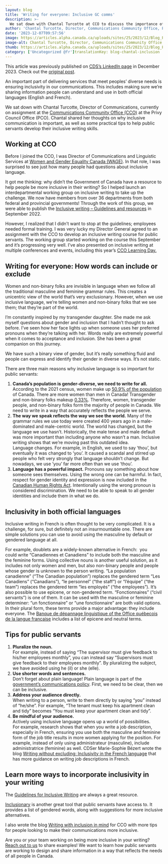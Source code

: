 ```yaml
---
layout: blog
title: 'Writing for everyone: Inclusive GC comms'
description: >-
  We sat down with Chantal Turcotte at CCO to discuss the importance of inclusive writing and how public servants can get started.
author: 'Chantal Turcotte, Director, Communications Community Office, Privy Council Office'
date: '2023-12-07T09:57:56'
image: https://articles.alpha.canada.ca/uploads/sites/25/2023/12/Blog_Post_EN-100.jpg
image-alt: Chantal Turcotte, Director, Communications Community Office, Privy Council Office.
thumb: https://articles.alpha.canada.ca/uploads/sites/25/2023/12/Blog_Post_EN-100.jpg
category: ['Uncategorized @fr']translationKey: blog-chantal-inclusion
---
```


<p>This article was previously published on&nbsp;<a href="https://www.linkedin.com/company/11202854/admin/feed/posts/" target="_blank" rel="noreferrer noopener">CDS’s LinkedIn page</a>&nbsp;in December 2023. Check out the&nbsp;<a href="https://www.linkedin.com/pulse/writing-everyone-inclusive-gc-comms-cds-snc-yshcc" target="_blank" rel="noreferrer noopener">original post</a>.</p>



<p>An important part of delivering services that meet peoples’ diverse needs is ensuring inclusivity in our communications. This includes making sure we’re sharing information people can understand and use in both official languages (English and French).</p>



<p>We sat down with Chantal Turcotte, Director of Communications, currently on assignment at the <a href="https://www.canada.ca/en/privy-council/services/communications-community-office/about-communications-community-office.html" target="_blank" rel="noreferrer noopener">Communications Community Office (CCO)</a> at the Privy Council Office (PCO). Chantal shared her thoughts on why inclusive communication is important, as well as some practical tips to help public servants develop their inclusive writing skills.</p>



<h2 class="wp-block-heading" id="h-working-at-cco"><strong>Working at CCO</strong></h2>



<p>Before I joined the CCO, I was Director of Communications and Linguistic Services at <a href="https://women-gender-equality.canada.ca/en.html" target="_blank" rel="noreferrer noopener">Women and Gender Equality Canada (WAGE)</a>. In that role, I was surprised to see just how many people had questions about inclusive language.</p>



<p>It got me thinking: why didn’t the Government of Canada have a resource to help people be more inclusive in their writing? So I helped launch an interdepartmental working group on inclusive writing to take up the challenge. We now have members from over 36 departments from both federal and provincial governments! Through the work of this group, we were able to publish the <a href="https://www.noslangues-ourlanguages.gc.ca/en/writing-tips-plus/inclusive-writing-guidelines-resources.html" target="_blank" rel="noreferrer noopener">Inclusive writing – Guidelines and resources</a> in September 2022.</p>



<p>However, I realized that I didn’t want to stop at the guidelines; employees needed formal training. I was very lucky my Director General agreed to an assignment with the CCO to develop an inclusive writing course for public servants. The working group started working on the course this September and it’s progressing very well. I’ve also presented on inclusive writing at multiple conferences and events, including this year’s <a href="https://www.canada.ca/en/privy-council/services/communications-community-office/learning-days/agenda.html" target="_blank" rel="noreferrer noopener">CCO Learning Day.</a></p>



<h2 class="wp-block-heading" id="h-writing-for-everyone-how-words-can-include-or-exclude"><strong>Writing for everyone: How words can include or exclude</strong></h2>



<p>Women and non-binary folks are invisible in language when we follow all the traditional masculine and feminine grammar rules. This creates a unicentric view of the world that’s very exclusionary. However, when we use inclusive language, we’re telling women and non-binary folks that we see them; that they’re part of the world.</p>



<p>I’m constantly inspired by my transgender daughter. She made me ask myself questions about gender and inclusion that I hadn’t thought to ask before. I’ve seen how her face lights up when someone uses her preferred pronouns when they’re talking with her. Words really are extremely powerful when it comes to acceptance and inclusion. She has been a great companion on this journey.</p>



<p>We have such a binary view of gender, but it’s really something fluid and people can express and identify their gender in diverse ways. It’s not static.</p>



<p>There are three main reasons why inclusive language is so important for public servants:</p>



<ol>
<li><strong>Canada’s population is gender-diverse, we need to write for all. </strong>According to the 2021 census, women make up <a href="https://www150.statcan.gc.ca/n1/pub/12-581-x/2022001/sec7-eng.htm" target="_blank" rel="noreferrer noopener">50.9% of the population</a> of Canada. There are more women than men in Canada! Transgender and non-binary folks makeup <a href="https://www150.statcan.gc.ca/n1/daily-quotidien/220427/dq220427b-eng.htm" target="_blank" rel="noreferrer noopener">0.33%</a>. Therefore, women, transgender people, and non-binary folks form the majority of people in Canada. We need to write in a way that accurately reflects the people we serve.<br></li>



<li><strong>The way we speak reflects the way we see the world.</strong> Many of the grammar rules we use today were created 400 years ago in a male-dominated and male-centric world. The world has changed, but the language we use hasn’t. Historically, the male tense and male default was more important than including anyone who wasn’t a man. Inclusive writing shows that we’re moving past this outdated idea.&nbsp;<br>Language changes. For example, in English, we used to say ‘thou’, but eventually it was changed to ‘you’. It caused a scandal and stirred up people who felt very strongly that language shouldn’t change. But nowadays, we use ‘you’ far more often than we use ‘thou’.<br></li>



<li><strong>Language has a powerful impact.</strong> Pronouns say something about how someone sees themselves. Using the wrong one can be harmful. In fact, respect for gender identity and expression is now included in the <a href="https://laws-lois.justice.gc.ca/eng/acts/h-6/section-3.html" target="_blank" rel="noreferrer noopener">Canadian Human Rights Act</a>. Intentionally using the wrong pronoun is considered discrimination. We need to be able to speak to all gender identities and include them in what we do.&nbsp;</li>
</ol>



<h2 class="wp-block-heading" id="h-inclusivity-in-both-official-languages-nbsp"><strong>Inclusivity in both official languages&nbsp;</strong></h2>



<p>Inclusive writing in French is often thought to be very complicated. It is a challenge, for sure, but definitely not an insurmountable one. There are simple solutions you can use to avoid using the masculine by default or gendered language at all.&nbsp;</p>



<p>For example, doublets are a widely-known alternative in French:&nbsp; you could&nbsp;write “Canadiennes et Canadiens” to include both the masculine and the feminine forms. Using collective nouns is another useful solution, as it includes not only women and men, but also non-binary people and people whose gender is unknown to the person writing. “La population canadienne” (“The Canadian population”) replaces the gendered term “Les Canadiens” (“Canadians”), “le personnel” (“the staff”) or “l’équipe” (“the team”) replaces the gendered term “les employés” (“the employees”). It’s also possible to use epicene, or non-gendered term. “Fonctionnaires” (“civil servants”) is one of them. It can be used with the masculine or feminine determiner: “un fonctionnaire” or “une fonctionnaire” are both valid options. In their plural form, these terms provide a major advantage: they include everyone. The <a href="https://vitrinelinguistique.oqlf.gouv.qc.ca/25465/la-redaction-et-la-communication/feminisation-et-redaction-epicene/redaction-epicene/formulation-neutre/liste-de-termes-epicenes-ou-neutres" target="_blank" rel="noreferrer noopener">Banque de dépannage linguistique of the Office québecois de la langue française</a> includes a list of epicene and neutral terms.</p>



<h2 class="wp-block-heading" id="h-tips-for-public-servants"><strong>Tips for public servants</strong></h2>



<ol>
<li><strong>Pluralize the noun.</strong><br>For example, instead of saying &#8220;The supervisor must give feedback to his/her employees monthly&#8221;, you can instead say “Supervisors must give feedback to their employees monthly”. By pluralizing the subject, we have avoided using he (il) or she (elle).&nbsp;<br></li>



<li><strong>Use shorter words and sentences.</strong><br>Don&#8217;t forget about plain language! Plain language is part of the <a href="https://www.canada.ca/en/privy-council/services/communications-community-office/communications-101-boot-camp-canadian-public-servants/plain-language-accessibility-inclusive-communications.html" target="_blank" rel="noreferrer noopener">government&#8217;s communications policy</a>. First, we need to be clear, then we can be inclusive.<br></li>



<li><strong>Address your audience directly.</strong><br>When writing to a person, write to them directly by saying “you” instead of “he/she”. For example, “The tenant must keep&nbsp;his&nbsp;apartment clean and tidy” becomes “You&nbsp;must keep&nbsp;your&nbsp;apartment clean and tidy”.&nbsp;<br></li>



<li><strong>Be mindful of your audience.</strong><br>Actively using inclusive language opens up a world of possibilities.&nbsp;<br>For example, research shows that when you write a job description, especially in French, ensuring you use both the masculine and feminine form of the job title results in more women applying for the position. For example, instead of only using administrateur (masculine), include administratrice (feminine) as well.&nbsp;CDSer Marie-Sophie Bézert wrote the blog <a href="https://digital.canada.ca/2023/03/20/writing-without-excluding-inclusivity-in-the-french-language/" target="_blank" rel="noreferrer noopener">Writing without excluding: Inclusivity in the French language</a> that has more guidance on writing job descriptions in French.<br></li>
</ol>



<h2 class="wp-block-heading" id="h-learn-more-ways-to-incorporate-inclusivity-in-your-writing"><strong>Learn more ways to incorporate inclusivity in your writing</strong></h2>



<p>The <a href="https://www.noslangues-ourlanguages.gc.ca/en/writing-tips-plus/inclusive-writing-guidelines-resources.html" target="_blank" rel="noreferrer noopener">Guidelines for Inclusive Writing</a> are always a great resource.</p>



<p><a href="https://www.noslangues-ourlanguages.gc.ca/en/writing-tips-plus/inclusionary" target="_blank" rel="noreferrer noopener">Inclusionary</a> is another great tool that public servants have access to. It provides a list of gendered words, along with suggestions for more inclusive alternatives.&nbsp;</p>



<p>I also wrote the blog <a href="https://www.canada.ca/en/privy-council/services/communications-community-office/articles/writing-inclusion-mind.html" target="_blank" rel="noreferrer noopener">Writing with inclusion in mind</a> for CCO with more tips for people looking to make their communications more inclusive.&nbsp;</p>



<p>Are you or your team working on being more inclusive in your writing? <a href="mailto:cds-snc@servicecanada.gc.ca" target="_blank" rel="noreferrer noopener">Reach out to us</a> to share examples! We want to learn how public servants are working to design and share information in a way that reflects the needs of all people in Canada.</p>


